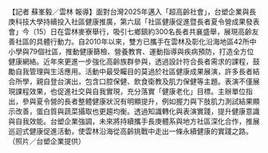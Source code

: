 【記者 蘇峯毅／雲林 報導】面對台灣2025年邁入「超高齡社會」，台塑企業與長庚科技大學持續投入社區健康推廣，第六屆「社區健康促進暨長者夏令營成果發表會」今（15）日在雲林麥寮舉行，吸引七鄉鎮約300名長者共襄盛舉，展現高齡友善社區的具體行動力。自2010年以來，雙方已攜手在雲林及彰化沿海地區42所中小學與79個社區，推動健康篩檢、營養教育、運動指導與疾病預防，打造全方位健康網絡。近年來更進一步強化高齡族群參與，透過設計符合長者需求的課程，鼓勵自我管理與生活應用。活動中最受矚目的莫過於社區健康成果展演，許多長者結合所學，親自登台演出，包含口腔保健、飲食衛教及肌力保健等主題。表演不僅展現課程效果，也促進社交與自我實現，充分落實「健康老化」目標。主辦單位指出，參與夏令營的長者整體健康狀況有明顯提升，例如握力與下肢肌力測試結果顯示改善，蛋白質與蔬菜攝取也更趨均衡。透過知識轉化與表演實踐，提升健康意識與自我效能。台塑企業強調，未來將持續攜手長庚體系與地方社區深化合作，推展巡迴式健康促進活動，使雲林沿海從高齡挑戰中走出一條永續健康的實踐之路。（照片／台塑企業提供）